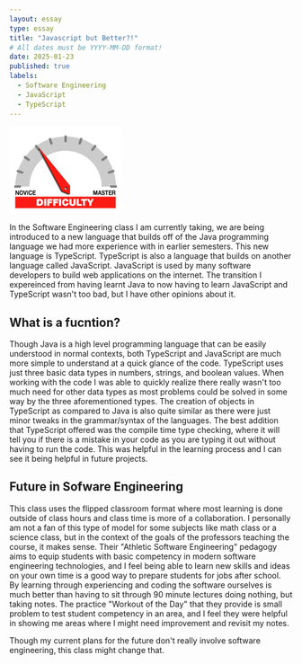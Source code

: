 ```yaml
---
layout: essay
type: essay
title: "Javascript but Better?!"
# All dates must be YYYY-MM-DD format!
date: 2025-01-23
published: true
labels:
  - Software Engineering
  - JavaScript
  - TypeScript
---
```


<img width="200px" class="rounded float-start pe-4" src="../img/difficulty/degree_difficulty.jpg">

In the Software Engineering class I am currently taking, we are being introduced to a new language that builds off of the Java programming language we had more experience with in earlier semesters. This new language is TypeScript. TypeScript is also a language that builds on another language called JavaScript. JavaScript is used by many software developers to build web applications on the internet. The transition I expereinced from having learnt Java to now having to learn JavaScript and TypeScript wasn't too bad, but I have other opinions about it. 

## What is a fucntion?

Though Java is a high level programming language that can be easily understood in normal contexts, both TypeScript and JavaScript are much more simple to understand at a quick glance of the code. TypeScript uses just three basic data types in numbers, strings, and boolean values. When working with the code I was able to quickly realize there really wasn't too much need for other data types as most problems could be solved in some way by the three aforementioned types. The creation of objects in TypeScript as compared to Java is also quite similar as there were just minor tweaks in the grammar/syntax of the languages. The best addition that TypeScript offered was the compile time type checking, where it will tell you if there is a mistake in your code as you are typing it out without having to run the code. This was helpful in the learning process and I can see it being helpful in future projects.


## Future in Sofware Engineering

This class uses the flipped classroom format where most learning is done outside of class hours and class time is more of a collaboration. I personally am not a fan of this type of model for some subjects like math class or a science class, but in the context of the goals of the professors teaching the course, it makes sense. Their "Athletic Software Engineering" pedagogy aims to equip students with basic competency in modern software engineering technologies, and I feel being able to learn new skills and ideas on your own time is a good way to prepare students for jobs after school. By learning through experiencing and coding the software ourselves is much better than having to sit through 90 minute lectures doing nothing, but taking notes. The practice "Workout of the Day" that they provide is small problem to test student competency in an area, and I feel they were helpful in showing me areas where I might need improvement and revisit my notes. 

Though my current plans for the future don't really involve software engineering, this class might change that. 
